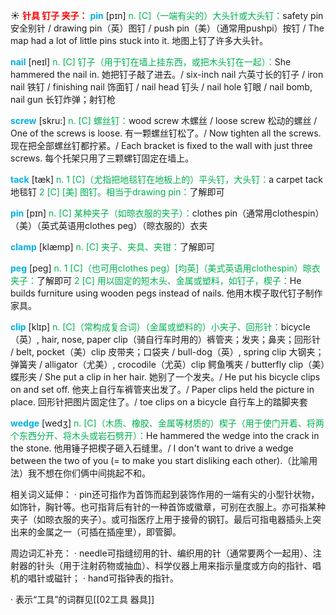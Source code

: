 ☀ <font color="red">**针具 钉子 夹子：**</font>
<font color="sky blue">**pin**</font> [pɪn] 
<font color="#00b050">n. [C]（一端有尖的）大头针或大头钉：</font>safety pin 安全别针 / drawing pin（英）图钉 / push pin（美）（通常用pushpi）按钉 / The map had a lot of little pins stuck into it. 地图上钉了许多大头针。

<font color="sky blue">**nail**</font> [neɪl] 
<font color="#00b050">n. [C] 钉子（用于钉在墙上挂东西，或把木头钉在一起）：</font>She hammered the nail in. 她把钉子敲了进去。/ six-inch nail 六英寸长的钉子 / iron nail 铁钉 / finishing nail 饰面钉 / nail head 钉头 / nail hole 钉眼 / nail bomb, nail gun 长钉炸弹；射钉枪
           
<font color="sky blue">**screw**</font> [skru:]
<font color="#00b050">n. [C] 螺丝钉：</font>wood screw 木螺丝 / loose screw 松动的螺丝 / One of the screws is loose. 有一颗螺丝钉松了。/ Now tighten all the screws. 现在把全部螺丝钉都拧紧。/ Each bracket is fixed to the wall with just three screws. 每个托架只用了三颗螺钉固定在墙上。
           
<font color="sky blue">**tack**</font> [tæk]
<font color="#00b050">n. 1 [C]（尤指把地毯钉在地板上的）平头钉，大头钉：</font>a carpet tack 地毯钉 <font color="#00b050">2 [C] [美] 图钉。相当于drawing pin：</font>了解即可

<font color="sky blue">**pin**</font> [pɪn] 
<font color="#00b050">n. [C] 某种夹子（如晾衣服的夹子）：</font>clothes pin（通常用clothespin）（美）（英式英语用clothes peg）（晾衣服的）衣夹
                
<font color="sky blue">**clamp**</font> [klæmp]
<font color="#00b050">n. [C] 夹子、夹具、夹钳：</font>了解即可        

<font color="sky blue">**peg**</font> [peg]
<font color="#00b050">n. 1 [C]（也可用clothes peg）[均英]（美式英语用clothespin）晾衣夹子：</font>了解即可 <font color="#00b050">2 [C] 用以固定的短木头、金属或塑料，如钉子，楔子：</font>He builds furniture using wooden pegs instead of nails. 他用木楔子取代钉子制作家具。
           
<font color="sky blue">**clip**</font> [klɪp]
<font color="#00b050">n. [C]（常构成复合词）（金属或塑料的）小夹子、回形针：</font>bicycle（英）, hair, nose, paper clip（骑自行车时用的）裤管夹；发夹；鼻夹；回形针 / belt, pocket（美）clip 皮带夹；口袋夹 / bull-dog（英）, spring clip 大钢夹；弹簧夹 / alligator（尤美）, crocodile（尤英）clip 鳄鱼嘴夹 / butterfly clip（美）蝶形夹 / She put a clip in her hair. 她别了一个发夹。/ He put his bicycle clips on and set off. 他夹上自行车裤管夹出发了。/ Paper clips held the picture in place. 回形针把图片固定住了。/ toe clips on a bicycle 自行车上的踏脚夹套

<font color="sky blue">**wedge**</font> [wedʒ]
<font color="#00b050">n. [C]（木质、橡胶、金属等材质的）楔子（用于使门开着、将两个东西分开、将木头或岩石劈开）：</font>He hammered the wedge into the crack in the stone. 他用锤子把楔子砸入石缝里。/ I don't want to drive a wedge between the two of you (= to make you start disliking each other).（比喻用法）我不想在你们俩中间挑起不和。

相关词义延伸：
· pin还可指作为首饰而起到装饰作用的一端有尖的小型针状物，如饰针，胸针等。也可指背后有针的一种首饰或徽章，可别在衣服上。亦可指某种夹子（如晾衣服的夹子）。或可指医疗上用于接骨的钢钉。最后可指电器插头上突出来的金属之一（可插在插座里），即管脚。

周边词汇补充：
· needle可指缝纫用的针、编织用的针（通常要两个一起用）、注射器的针头（用于注射药物或抽血）、科学仪器上用来指示量度或方向的指针、唱机的唱针或磁针；
· hand可指钟表的指针。

· 表示“工具”的词群见[[02工具 器具]]
